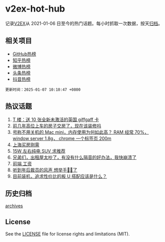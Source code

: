 # v2ex-hot-hub

 记录[V2EX](https://www.v2ex.com/)从 2021-01-06 日至今的热门话题。每小时抓取一次数据，按天[归档](archives)。
 
 ## 相关项目

- [GitHub热榜](https://github.com/it985/github-hot-hub)
- [知乎热榜](https://github.com/it985/zhihu-hot-hub)
- [微博热榜](https://github.com/it985/weibo-hot-hub)
- [头条热榜](https://github.com/it985/toutiao-hot-hub)
- [抖音热榜](https://github.com/it985/douyin-hot-hub)


 `更新时间：2025-01-07 10:10:47 +0800`

## 热议话题

1. [T 楼：送 10 张全新未激活的英国 giffgaff 卡](https://www.v2ex.com/t/1102985)
1. [前几年高位上车的房子交房了，现在该装修吗](https://www.v2ex.com/t/1102824)
1. [号称不用关机的 Mac mini，内存使用为何如此高？ RAM 经常 70%， window server 1.8g， chrome 一个标签页 200m](https://www.v2ex.com/t/1102823)
1. [上海买房刚需](https://www.v2ex.com/t/1102881)
1. [15W 左右纯电 SUV 求推荐](https://www.v2ex.com/t/1102901)
1. [兄弟们，出租屋太吵了，有没有什么隔音的好办法，我快崩溃了](https://www.v2ex.com/t/1102853)
1. [前端 工资](https://www.v2ex.com/t/1102808)
1. [听到年后裁员的风声 想举手🙋‍♂️了](https://www.v2ex.com/t/1102814)
1. [目前装机，追求性价比的板 U 搭配应该是什么？](https://www.v2ex.com/t/1102884)

## 历史归档

[archives](archives)

## License

See the [LICENSE](LICENSE) file for license rights and limitations (MIT).
